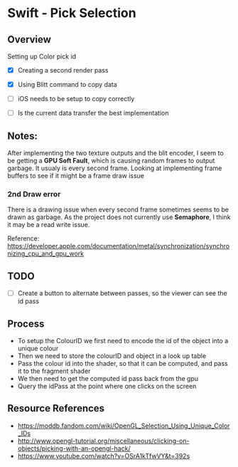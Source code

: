 #  Swift - Pick Selection

## Overview
Setting up Color pick id

- [x] Creating a second render pass
- [x] Using Blitt command to copy data

- [ ] iOS needs to be setup to copy correctly
- [ ] Is the current data transfer the best implementation

## Notes:

After implementing the two texture outputs and the blit encoder, I seem to be getting a **GPU Soft Fault**, which is causing random frames to output garbage. It usualy is every second frame.
Looking at implementing frame buffers to see if it might be a frame draw issue


### 2nd Draw error

There is a drawing issue when every second frame sometimes seems to be  drawn as garbage. As the project does not currently use **Semaphore**, I think it may be a read write issue.

Reference:
https://developer.apple.com/documentation/metal/synchronization/synchronizing_cpu_and_gpu_work


## TODO

- [ ] Create a button to alternate between passes, so the viewer can see the id pass 

## Process

- To setup the ColourID we first need to encode the id of the object into a unique colour
- Then we need to store the colourID and object in a look up table
- Pass the colour id into the shader, so that it can be computed, and pass it to the fragment shader
- We then need to get the computed id pass back from the gpu
- Query the idPass at the point where one clicks on the screen

## Resource References
- https://moddb.fandom.com/wiki/OpenGL_Selection_Using_Unique_Color_IDs
- http://www.opengl-tutorial.org/miscellaneous/clicking-on-objects/picking-with-an-opengl-hack/
- https://www.youtube.com/watch?v=OSrA1kTfwVY&t=392s
